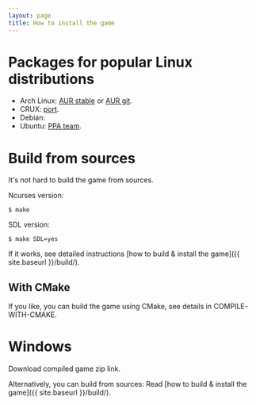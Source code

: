 ```yaml
---
layout: page
title: How to install the game
---
```


# Packages for popular Linux distributions

* Arch Linux: [AUR stable](https://aur.archlinux.org/packages/curseofwar/) or [AUR git](https://aur.archlinux.org/packages/curseofwar-git/).
* CRUX: [port](http://crux.nu/portdb/?a=repo&q=doom).
* Debian: 
* Ubuntu: [PPA team](https://launchpad.net/~curseofwar). 

# Build from sources
It's not hard to build the game from sources. 
  
Ncurses version:
    
    $ make

SDL version:

    $ make SDL=yes
  
If it works, see detailed instructions [how to build & install the game]({{ site.baseurl }}/build/).

## With CMake
If you like, you can build the game using CMake, see details in COMPILE-WITH-CMAKE.

# Windows
Download compiled game zip link.

Alternatively, you can build from sources:
Read [how to build & install the game]({{ site.baseurl }}/build/).
